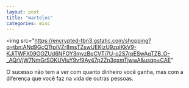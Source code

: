 ```yaml
---
layout: post
title: "martelos"
categories: misc
---
```

<img src="https://encrypted-tbn3.gstatic.com/shopping?q=tbn:ANd9GcQTtpiVZr8msTZswUEKlzU9zplKkV9-KJiTWFX09OOZUd6NFOY3myzBqCVTi7U-o2S7rpESwAqTZB_O-_AQrVjW7NmGrSOKUVluY9vf9Ay47p2Zn3qxmTjwwA&usqp=CAE"

O sucesso não tem a ver com quanto dinheiro você ganha, mas com a diferença que você faz na vida de outras pessoas.


